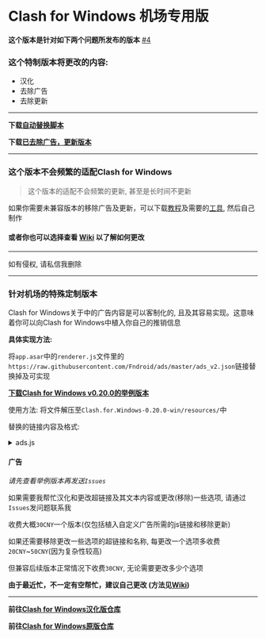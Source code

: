 # Clash for Windows 机场专用版

**这个版本是针对如下两个问题所发布的版本**
[#4](https://github.com/Z-Siqi/Clash-for-Windows_Chinese/issues/4) 

### 这个特制版本将更改的内容:
* 汉化
* 去除广告
* 去除更新

***

**下载[自动替换脚本](https://github.com/Z-Siqi/CFW-custom-made/releases/tag/Auto-Script)**

**下载[已去除广告，更新版本](https://github.com/Z-Siqi/CFW-custom-made/releases/tag/Clash-for-Windows)**

***

### 这个版本不会频繁的适配Clash for Windows

> 这个版本的适配不会频繁的更新, 甚至是长时间不更新

如果你需要未兼容版本的移除广告及更新，可以下载[教程](https://github.com/Z-Siqi/CFW-custom-made/raw/main/Clash.for.Windows.remove.ads.and.update.zip)及需要的[工具](https://github.com/Z-Siqi/CFW-custom-made/raw/main/Clash-for-Windows_%20Chinese-%20tools.zip), 然后自己制作


#### 或者你也可以选择查看 **[Wiki](https://github.com/Z-Siqi/CFW-custom-made/wiki)** 以了解如何更改

***

如有侵权, 请私信我删除

***

### 针对机场的特殊定制版本

Clash for Windows关于中的广告内容是可以客制化的, 且及其容易实现。这意味着你可以向Clash for Windows中植入你自己的推销信息

**具体实现方法:**

将`app.asar`中的`renderer.js`文件里的`https://raw.githubusercontent.com/Fndroid/ads/master/ads_v2.json`链接替换掉及可实现

**[下载Clash for Windows v0.20.0的举例版本](https://github.com/Z-Siqi/CFW-custom-made/raw/main/Customize/CFW-0.20.0_app.7z)**

使用方法: 将文件解压至`Clash.for.Windows-0.20.0-win/resources/`中

替换的链接内容及格式:

<details><summary>ads.js</summary>

```
{
  "feedback": [
    {
      "img": "https://raw.githubusercontent.com/Z-Siqi/CFW-custom-made/main/Customize/eg-picture-ads.png",
      "click": "https://github.com/Z-Siqi/CFW-custom-made"
    },
    {
      "img": "https://raw.githubusercontent.com/Z-Siqi/CFW-custom-made/main/Customize/eg-picture-ads.png",
      "click": "https://github.com/Z-Siqi/CFW-custom-made"
    }
  ]
}
```
**注释:**

`"img"`中的链接是广告图片的链接

`"click"`中的链接是点击后跳转的网页

</details>

#### 广告

*请先查看举例版本再发送`Issues`*

如果需要我帮忙汉化和更改超链接及其文本内容或更改(移除)一些选项, 请通过`Issues`发问题联系我

收费大概`30CNY`一个版本(仅包括植入自定义广告所需的js链接和移除更新)

如果还需要移除更改一些选项的超链接和名称, 每更改一个选项多收费`20CNY`~`50CNY`(因为复杂性较高) 

但兼容后续版本正常情况下收费`30CNY`, 无论需要更改多少个选项

**由于最近忙，不一定有空帮忙，建议自己更改 (方法见[Wiki](https://github.com/Z-Siqi/CFW-custom-made/wiki))**

***

**前往[Clash for Windows汉化版仓库](https://github.com/Z-Siqi/Clash-for-Windows_Chinese)**

**前往[Clash for Windows原版仓库](https://github.com/Fndroid/clash_for_windows_pkg)**
